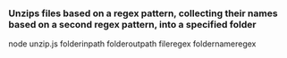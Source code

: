 ### Unzips files based on a regex pattern, collecting their names based on a second regex pattern, into a specified folder

node unzip.js folderinpath folderoutpath fileregex foldernameregex